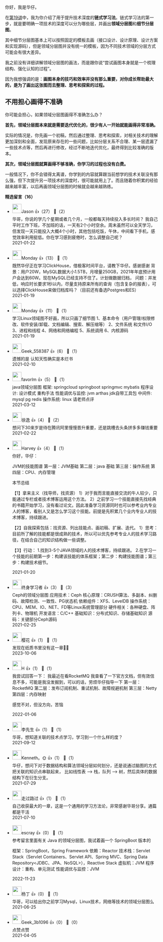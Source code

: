 你好，我是华仔。

在[第19讲](https://time.geekbang.org/column/article/331463)中，我为你介绍了用于提升技术深度的**链式学习法**。链式学习法的第一步，就是要明确一项技术的深度可以分为哪些层，并画出**领域分层图**和**细节分层图**。

其中细节分层图基本上可以按照固定的模板去画（接口设计、设计原理、设计方案和实现源码），但是领域分层图并没有统一的模板，因为不同技术领域的分层方式可能会有很大差异。

我之前没有详细讲解领域分层图的画法，而是跟你说“尝试画图本身就是一个梳理结构、强化认知的过程”。

因为我想强调的是：**画图本身的技巧和效率并没有那么重要，对你成长帮助最大的，是为了画出这张图而去整理、思考和探索的过程。**

## 不用担心画得不准确

你可能会担心，如果领域分层图画得不准确怎么办？

**首先，领域分层图本来就是需要迭代优化的，很少有人一开始就能画得非常准确。**

实际的情况是，你先画一个初稿，然后通过整理、思考和探索，对相关技术的理解更加深刻和全面，发现原来存在的一些问题，比如分层关系不合理、某一层遗漏了一些技术点等，然后再进行修改，经过不断地迭代优化，最终得到比较准确的版本。

**其次，领域分层图就算画得不够准确，你学习的过程也没有白费。**

一般情况下，你不会错得太离谱，你学到的内容就算跟当前想学的技术关联没有那么强，但下次提升另一项技术的深度时，很可能就用上了。而且随着你积累的经验越来越丰富，以后再画领域分层图的时候就会越来越熟练。
<div><strong>精选留言（16）</strong></div><ul>
<li><img src="https://static001.geekbang.org/account/avatar/00/19/70/49/f3d5e455.jpg" width="30px"><span>Jason</span> 👍（27） 💬（2）<div>华哥，你说的学几个星期或者几个月，一般都每天持续投入多长时间？
         我自己平时工作下班，不加班的话，一天有2个小时空余。周末虽然可以全天学习，但发现一天只能投入大概4个小时，其他包括吃饭，午休，中间看下手机，感觉效率利用挺低。你在学习感到疲倦时，怎么调整自己呢？</div>2021-01-22</li><br/><li><img src="https://static001.geekbang.org/account/avatar/00/13/16/5b/83a35681.jpg" width="30px"><span>Monday</span> 👍（13） 💬（1）<div>既然华仔正在学习ClickHouse，借极客时间平台，请教下华仔。感谢感谢
背景：用户20W，MySQL数据大小1.5TB，月增量250GB，2021年年底预计用户会达到60W。现在MySQL已经支持不住了。计划做数据归档，
问题：并发低，响应时长要求1秒以内，尽量支持原来所有的查询（包含复杂的报表），可以选择ClickHouse来做归档库吗？（目前还有备选Postgres和ES）</div>2021-01-19</li><br/><li><img src="https://static001.geekbang.org/account/avatar/00/13/16/5b/83a35681.jpg" width="30px"><span>Monday</span> 👍（11） 💬（1）<div>学习Linux领域图不好画，所以只画了细节图
1、基本命令（用户管理&#47;权限修改、软件安装&#47;卸载、文档编辑、搜索、解压缩等）
2、文件系统 和文件I&#47;O
3、进程和线程
4、网络和网络编程
5、系统调用
6、内核源码</div>2021-01-19</li><br/><li><img src="http://thirdwx.qlogo.cn/mmopen/vi_32/FqWrN8aNrlXEfo2YeDeCRuWMZ57VzsNC0aibkEIdiaNBdUVPjlBXrg9F4Eb8uMFYckuSgmXQ49vT6SHoicAjeEGdA/132" width="30px"><span>Geek_558387</span> 👍（6） 💬（1）<div>遗憾的是 认知天性确实是本烂书</div>2021-02-10</li><br/><li><img src="https://static001.geekbang.org/account/avatar/00/11/1a/e5/6899701e.jpg" width="30px"><span>favorlm</span> 👍（5） 💬（1）<div>java领域分层图
框架: springcloud springboot springmvc mybatis
程序设计: 设计模式 重构手法
性能调优与监控: jvm arthas jdk自带工具包
中间件: mysql pg redis
操作系统: linux
请老师点评</div>2021-03-12</li><br/><li><img src="https://static001.geekbang.org/account/avatar/00/14/0a/89/eb8c28a4.jpg" width="30px"><span>徐逸</span> 👍（4） 💬（2）<div>想问下30来岁是待在腾讯阿里慢慢晋升重要，还是跳槽去头条拼多多赚钱重要</div>2021-02-22</li><br/><li><img src="https://static001.geekbang.org/account/avatar/00/1f/b9/5b/a440682f.jpg" width="30px"><span>Harvey</span> 👍（4） 💬（1）<div>你好，华仔：
 
JVM的技能图谱
   第一层：JVM基础
   第二层：java 基础
   第三层：操作系统
   第四层：CPU、内存管理

本节总结

   【1】拿来主义（找导师，找资源）
   1）对于我而言能直接交流的牛人较少，只能通过专栏或者技术博客运用这个方法。
   2）之前学习一个技能直接先找经典的书籍开始学习，没有看过论文。因此准备学习资源同时也可以参考业内专业人的博客，看别人又是怎么学习这个技能。前提是先积累几个业内专业人的技术博客，持续跟进。

   【2】自我探索包括：找资源、列出技能点、画初稿、扩展、迭代。
      1）思考：目前所了解的技能都是很成熟的技术，所以可以优先参考专业人的技术学习路径，在结合自己的知识结构做一些调整。

   【3】行动：
    1.找到3-5个JAVA领域的人的技术博客，持续跟进。
    2.在学习一个技能的前期第一步：构建该技能的体系框架；第二步：构建技能图谱；第三步：构建技术细节。</div>2021-01-20</li><br/><li><img src="https://static001.geekbang.org/account/avatar/00/14/03/d9/7538e630.jpg" width="30px"><span>终身学习者</span> 👍（3） 💬（3）<div>Ceph的领域分层图
应用技术：Ceph
核心原理：CRUSH算法、多副本、纠删码、故障检测、一致性、PG状态机
依赖组件：XFS、LevelDB
操作系统：CPU、MEM、IO、NET、FD等Linux系统管理部分
硬件相关：各种硬盘、阵列卡、物理机
开发语言：C&#47;C++
基础知识：分布式知识、存储基础知识
源码：关键部分Ceph源码</div>2021-02-25</li><br/><li><img src="https://static001.geekbang.org/account/avatar/00/10/22/b0/050676f5.jpg" width="30px"><span>樱花</span> 👍（1） 💬（1）<div>发现在纸质书里没有这一章🌝🌝</div>2023-10-06</li><br/><li><img src="https://static001.geekbang.org/account/avatar/00/1b/5f/aa/63e641c1.jpg" width="30px"><span>H</span> 👍（1） 💬（1）<div>我尝试回答一下：
我最近在看RocketMQ
我查看了一下官方文档，但有效信息不多，可能是我没发掘到，可以的话，劳烦华仔指导一下
第一层：RocketMQ
第二层：发布订阅机制、重试机制、故障规避机制
第三层：Netty
第四层：内存映射

感觉不对，但没方向，苦恼</div>2022-01-06</li><br/><li><img src="https://static001.geekbang.org/account/avatar/00/1f/bd/86/5d7d836d.jpg" width="30px"><span>李先生</span> 👍（1） 💬（1）<div>华哥，想知道关联的技术点学习，学习到一个什么样的度？</div>2021-09-12</li><br/><li><img src="https://static001.geekbang.org/account/avatar/00/1b/43/80/b1ae32cd.jpg" width="30px"><span>Kenneth。🌞</span> 👍（1） 💬（1）<div>华仔，想问下对于数据结构和算法领域分层如何划分，还是说通过脑图的方式把关联的知识点串联起来， 比如线性表 --&gt; 栈，队列 --&gt; 树，然后具体的数据结构下在衍生分支。</div>2021-07-29</li><br/><li><img src="https://static001.geekbang.org/account/avatar/00/0f/e8/06/6253f6d2.jpg" width="30px"><span>走过路过</span> 👍（1） 💬（1）<div>自己收获最大的一章，这是一个通用的学习方法论，非常感谢华哥分享。通篇都是干活</div>2021-07-10</li><br/><li><img src="https://static001.geekbang.org/account/avatar/00/0f/92/6d/becd841a.jpg" width="30px"><span>escray</span> 👍（0） 💬（1）<div>参考留言里面有关 Java 的领域分层图，我试着画一个 SpringBoot 版本的

框架：SpringBoot，Spring Framework
依赖：Reactor
技术栈：Servlet Stack（Servlet Containers、Servlet API、Spring MVC、Spring Data Repository&lt;JDBC、JPA、NoSQL&gt;），Reactive Stack
虚拟机：JVM
程序设计：重构、单元测试
性能调优与监控：JVM</div>2022-11-23</li><br/><li><img src="https://static001.geekbang.org/account/avatar/00/0f/63/d5/a300899a.jpg" width="30px"><span>杨丁</span> 👍（0） 💬（1）<div>华哥，可以给出你之前学习Mysql，Linux技术，网络等技术的领域分层图么</div>2021-06-25</li><br/><li><img src="" width="30px"><span>Geek_3b1096</span> 👍（0） 💬（0）<div>点赞点赞</div>2021-04-05</li><br/>
</ul>